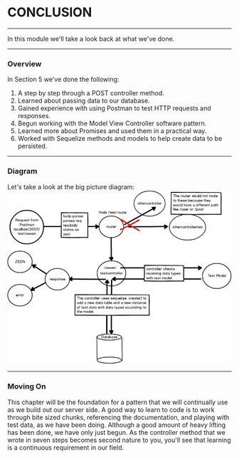 # CONCLUSION
----

In this module we'll take a look back at what we've done.

<hr>

### Overview
In Section 5 we've done the following:

1. A step by step through a POST controller method.
2. Learned about passing data to our database. 
3. Gained experience with using Postman to test HTTP requests and responses. 
4. Begun working with the Model View Controller software pattern.
5. Learned more about Promises and used them in a practical way.
6. Worked with Sequelize methods and models to help create data to be persisted.

<hr />

### Diagram
Let's take a look at the big picture diagram:
![screenshot](assets/mvc-conclusion.png)

<hr />

### Moving On
This chapter will be the foundation for a pattern that we will continually use as we build out our server side. A good way to learn to code is to work through bite sized chunks, referencing the documentation, and playing with test data, as we have been doing. Although a good amount of heavy lifting has been done, we have only just begun.  As the controller method that we wrote in seven steps becomes second nature to you, you'll see that learning is a continuous requirement in our field.